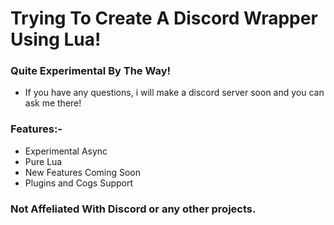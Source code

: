 # Trying To Create A Discord Wrapper Using Lua!

### Quite Experimental By The Way!

* If you have any questions, i will make a discord server soon and you can ask me there!


### Features:-
* Experimental Async
* Pure Lua
* New Features Coming Soon
* Plugins and Cogs Support



### Not Affeliated With Discord or any other projects.
